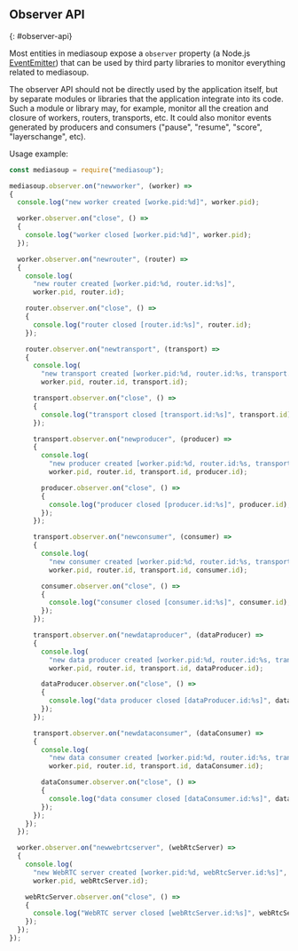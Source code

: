 ## Observer API
{: #observer-api}

<section markdown="1">

Most entities in mediasoup expose a `observer` property (a Node.js [EventEmitter](https://nodejs.org/api/events.html#events_class_eventemitter)) that can be used by third party libraries to monitor everything related to mediasoup.

The observer API should not be directly used by the application itself, but by separate modules or libraries that the application integrate into its code. Such a module or library may, for example, monitor all the creation and closure of workers, routers, transports, etc. It could also monitor events generated by producers and consumers ("pause", "resume", "score", "layerschange", etc).

Usage example:

```javascript
const mediasoup = require("mediasoup");

mediasoup.observer.on("newworker", (worker) =>
{
  console.log("new worker created [worke.pid:%d]", worker.pid);

  worker.observer.on("close", () => 
  {
    console.log("worker closed [worker.pid:%d]", worker.pid);
  });

  worker.observer.on("newrouter", (router) =>
  {
    console.log(
      "new router created [worker.pid:%d, router.id:%s]",
      worker.pid, router.id);

    router.observer.on("close", () => 
    {
      console.log("router closed [router.id:%s]", router.id);
    });

    router.observer.on("newtransport", (transport) =>
    {
      console.log(
        "new transport created [worker.pid:%d, router.id:%s, transport.id:%s]",
        worker.pid, router.id, transport.id);

      transport.observer.on("close", () => 
      {
        console.log("transport closed [transport.id:%s]", transport.id);
      });

      transport.observer.on("newproducer", (producer) =>
      {
        console.log(
          "new producer created [worker.pid:%d, router.id:%s, transport.id:%s, producer.id:%s]",
          worker.pid, router.id, transport.id, producer.id);

        producer.observer.on("close", () => 
        {
          console.log("producer closed [producer.id:%s]", producer.id);
        });
      });

      transport.observer.on("newconsumer", (consumer) =>
      {
        console.log(
          "new consumer created [worker.pid:%d, router.id:%s, transport.id:%s, consumer.id:%s]",
          worker.pid, router.id, transport.id, consumer.id);

        consumer.observer.on("close", () => 
        {
          console.log("consumer closed [consumer.id:%s]", consumer.id);
        });
      });

      transport.observer.on("newdataproducer", (dataProducer) =>
      {
        console.log(
          "new data producer created [worker.pid:%d, router.id:%s, transport.id:%s, dataProducer.id:%s]",
          worker.pid, router.id, transport.id, dataProducer.id);

        dataProducer.observer.on("close", () => 
        {
          console.log("data producer closed [dataProducer.id:%s]", dataProducer.id);
        });
      });

      transport.observer.on("newdataconsumer", (dataConsumer) =>
      {
        console.log(
          "new data consumer created [worker.pid:%d, router.id:%s, transport.id:%s, dataConsumer.id:%s]",
          worker.pid, router.id, transport.id, dataConsumer.id);

        dataConsumer.observer.on("close", () => 
        {
          console.log("data consumer closed [dataConsumer.id:%s]", dataConsumer.id);
        });
      });
    });
  });

  worker.observer.on("newwebrtcserver", (webRtcServer) =>
  {
    console.log(
      "new WebRTC server created [worker.pid:%d, webRtcServer.id:%s]",
      worker.pid, webRtcServer.id);

    webRtcServer.observer.on("close", () => 
    {
      console.log("WebRTC server closed [webRtcServer.id:%s]", webRtcServer.id);
    });
  });
});
```

</section>

